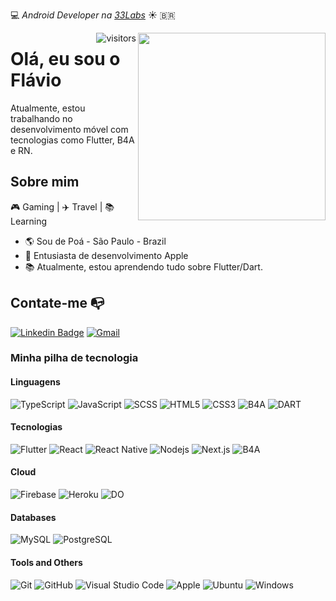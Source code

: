:computer: _Android Developer na [33Labs](https://33labs.com/)_ ☀️ :brazil:

<img align="right" width="300" height="300" src="https://1.bp.blogspot.com/-KLg5TEY1v6U/T6P9I6YPZwI/AAAAAAAABEc/iYpstw_ouMQ/s1600/Mr_bean.jpg">

<img  align="right" alt="visitors" src="https://visitor-badge.glitch.me/badge?page_id=peagape" /> 

# Olá, eu sou o Flávio

Atualmente, estou trabalhando no desenvolvimento móvel com tecnologias como Flutter, B4A e RN.


## Sobre mim 

🎮 Gaming | ✈️ Travel | 📚 Learning

- :earth_americas: Sou de Poá - São Paulo - Brazil
- :iphone: Entusiasta de desenvolvimento Apple
- 📚 Atualmente, estou aprendendo tudo sobre Flutter/Dart.

## Contate-me :mailbox_with_no_mail:

[![Linkedin Badge](https://img.shields.io/badge/-Flavio_Rocha-black?style=flat-square&logo=Linkedin&link=https://www.linkedin.com/in/flaviodev1/)](https://www.linkedin.com/in/flaviodev1/) 
[![Gmail](https://img.shields.io/badge/-flaviorocha.dev1@gmail.com-black?style=flat-square&logo=Gmail)](mailto:flaviorocha.dev@gmail.com)


### Minha pilha de tecnologia

#### Linguagens

![TypeScript](https://img.shields.io/badge/-TypeScript-black?style=flat-square&logo=typescript)
![JavaScript](https://img.shields.io/badge/-JavaScript-black?style=flat-square&logo=javascript)
![SCSS](https://img.shields.io/badge/-SCSS-black?style=flat-square&logo=SASS)
![HTML5](https://img.shields.io/badge/-HTML5-black?style=flat-square&logo=html5)
![CSS3](https://img.shields.io/badge/-CSS3-black?style=flat-square&logo=css3)
![B4A](https://img.shields.io/badge/B4A-black?style=flat-square&logo=android)
![DART](https://img.shields.io/badge/Dart-black?style=flat-square&logo=Dart)

#### Tecnologias
![Flutter](https://img.shields.io/badge/Flutter-black?style=flat-square&logo=Flutter)
![React](https://img.shields.io/badge/-React-black?style=flat-square&logo=react)
![React Native](https://img.shields.io/badge/-React_Native-black?style=flat-square&logo=react)
![Nodejs](https://img.shields.io/badge/-Nodejs-black?style=flat-square&logo=Node.js)
![Next.js](https://img.shields.io/badge/-Next.js-black?style=flat-square&logo=Next.js)
![B4A](https://img.shields.io/badge/B4A-black?style=flat-square&logo=android)

#### Cloud
![Firebase](https://img.shields.io/badge/-Firebase-black?style=flat-square&logo=Firebase)
![Heroku](https://img.shields.io/badge/-Heroku-black?style=flat-square&logo=heroku)
![DO](https://img.shields.io/badge/Digitalocean-black?style=flat-square&logo=digitalocean)

#### Databases
![MySQL](https://img.shields.io/badge/-MySQL-black?style=flat-square&logo=mysql)
![PostgreSQL](https://img.shields.io/badge/-PostgreSQL-black?style=flat-square&logo=postgresql)

#### Tools and Others
![Git](https://img.shields.io/badge/-Git-black?style=flat-square&logo=git)
![GitHub](https://img.shields.io/badge/-GitHub-black?style=flat-square&logo=github)
![Visual Studio Code](https://img.shields.io/badge/Visual_Studio_Code-black?style=flat-square&logo=Visual-Studio-Code)
![Apple](https://img.shields.io/badge/MacOS-black?style=flat-square&logo=Apple)
![Ubuntu](https://img.shields.io/badge/-Ubuntu-black?style=flat-square&logo=ubuntu)
![Windows](https://img.shields.io/badge/-Windows-black?style=flat-square&logo=windows)
